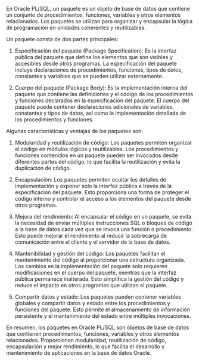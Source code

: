   
En Oracle PL/SQL, un paquete es un objeto de base de datos que contiene un conjunto de procedimientos, funciones, variables y otros elementos relacionados. Los paquetes se utilizan para organizar y encapsular la lógica de programación en unidades coherentes y reutilizables.

Un paquete consta de dos partes principales:

1. Especificación del paquete (Package Specification): Es la interfaz pública del paquete que define los elementos que son visibles y accesibles desde otros programas. La especificación del paquete incluye declaraciones de procedimientos, funciones, tipos de datos, constantes y variables que se pueden utilizar externamente.
    
2. Cuerpo del paquete (Package Body): Es la implementación interna del paquete que contiene las definiciones y el código de los procedimientos y funciones declarados en la especificación del paquete. El cuerpo del paquete puede contener declaraciones adicionales de variables, constantes y tipos de datos, así como la implementación detallada de los procedimientos y funciones.
    

Algunas características y ventajas de los paquetes son:

1. Modularidad y reutilización de código: Los paquetes permiten organizar el código en módulos lógicos y reutilizables. Los procedimientos y funciones contenidos en un paquete pueden ser invocados desde diferentes partes del código, lo que facilita la reutilización y evita la duplicación de código.
    
2. Encapsulación: Los paquetes permiten ocultar los detalles de implementación y exponer solo la interfaz pública a través de la especificación del paquete. Esto proporciona una forma de proteger el código interno y controlar el acceso a los elementos del paquete desde otros programas.
    
3. Mejora del rendimiento: Al encapsular el código en un paquete, se evita la necesidad de enviar múltiples instrucciones SQL o bloques de código a la base de datos cada vez que se invoca una función o procedimiento. Esto puede mejorar el rendimiento al reducir la sobrecarga de comunicación entre el cliente y el servidor de la base de datos.
    
4. Mantenibilidad y gestión del código: Los paquetes facilitan el mantenimiento del código al proporcionar una estructura organizada. Los cambios en la implementación del paquete solo requieren modificaciones en el cuerpo del paquete, mientras que la interfaz pública permanece inalterada. Esto simplifica la gestión del código y reduce el impacto en otros programas que utilizan el paquete.
    
5. Compartir datos y estado: Los paquetes pueden contener variables globales y compartir datos y estado entre los procedimientos y funciones del paquete. Esto permite el almacenamiento de información persistente y el mantenimiento del estado entre múltiples invocaciones.
    

En resumen, los paquetes en Oracle PL/SQL son objetos de base de datos que contienen procedimientos, funciones, variables y otros elementos relacionados. Proporcionan modularidad, reutilización de código, encapsulación y mejor rendimiento, lo que facilita el desarrollo y mantenimiento de aplicaciones en la base de datos Oracle.